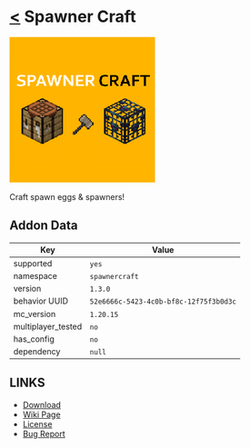 # [<](../README.md) Spawner Craft

![alt](pack_icon.png)

Craft spawn eggs & spawners!

## Addon Data

| Key                | Value    |
|--------------------|----------|
| supported          | `yes` |
| namespace          | `spawnercraft` |
| version            | `1.3.0 ` |
| behavior UUID      | `52e6666c-5423-4c0b-bf8c-12f75f3b0d3c` |
| mc_version         | `1.20.15` |
| multiplayer_tested | `no`     |
| has_config         | `no`     |
| dependency         | `null`   |

## LINKS
- [Download](https://mcpedl.com/spawner-craft-behavior-pack/)
- [Wiki Page](https://github.com/legopitstop/addons/wiki/Spawner_Craft)
- [License](https://license.lpsmods.dev)
- [Bug Report](https://github.com/legopitstop/addons/issues)